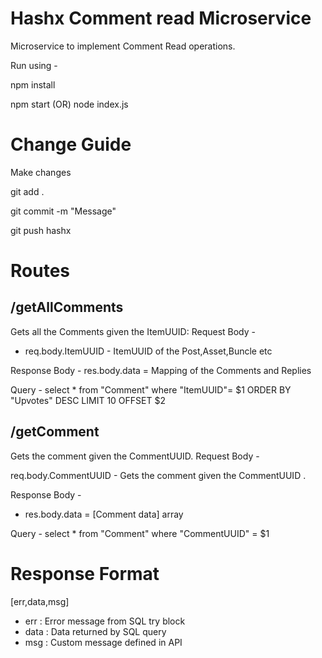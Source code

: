 ﻿
# Hashx Comment read Microservice
Microservice to implement Comment Read operations.

Run using -

npm install

npm start (OR) node index.js

# Change Guide
Make changes

git add .

git commit -m "Message"

git push hashx 

# Routes

## /getAllComments

Gets all the Comments given the ItemUUID: 
Request Body - 
 - req.body.ItemUUID - ItemUUID  of the Post,Asset,Buncle etc

 
 Response Body -
 res.body.data  = Mapping of the Comments and Replies

Query -
select * from "Comment" where "ItemUUID"= $1 ORDER BY "Upvotes" DESC LIMIT 10 OFFSET $2

## /getComment

Gets the comment given the CommentUUID.
Request Body -
    
 req.body.CommentUUID -  Gets the comment given the CommentUUID . 

 Response Body - 
 - res.body.data  = [Comment data] array

Query -
select * from "Comment" where "CommentUUID" = $1 
# Response Format

[err,data,msg]

 - err : Error message from SQL try block
 - data : Data returned by SQL query
 - msg : Custom message defined in API
